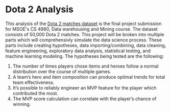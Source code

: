 
# Dota 2 Analysis

This analysis of the [Dota 2 matches dataset](https://www.kaggle.com/devinanzelmo/dota-2-matches) is the final project submission for MSOE's CS 4980, Data warehousing and Mining course. 
The dataset consists of 50,000 Dota 2 matches. 
This project will be broken into multiple parts which will comprehensivly simulate the data science process. 
These parts include creating hypotheses, data importing/combining, data cleaning, feature engineering, exploratory data analysis, statistical testing, and machine learning modeling. 
The hypotheses being tested are the following:

1. The number of times players chose items and heroes follow a normal distribution over the course of multiple games.
2. A team’s hero and item composition can produce optimal trends for total team effectiveness.
3. It’s possible to reliably engineer an MVP feature for the player which contributed the most.
4. The MVP score calculation can correlate with the player’s chance of winning.

